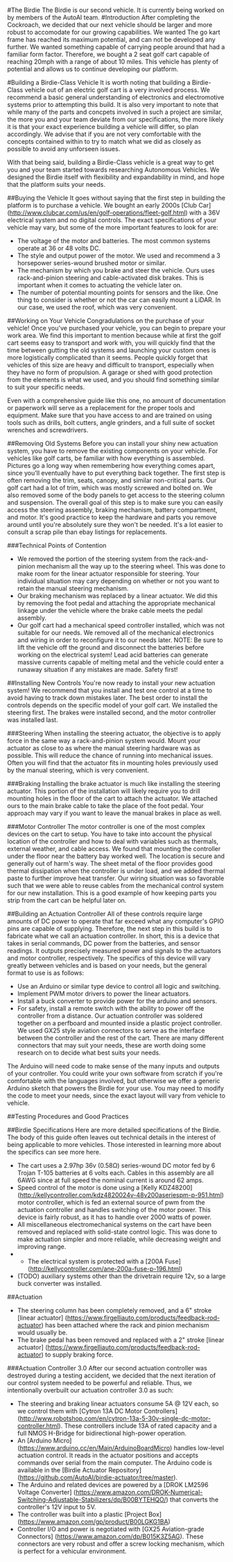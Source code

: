 #The Birdie
The Birdie is our second vehicle. It is currently being worked on by members of the AutoAI team.
#Introduction
After completing the Cockroach, we decided that our next vehicle should be larger and more robust to accomodate for our growing capabilities. We wanted The go kart frame has reached its maximum potential, and can not be developed any further. We wanted something capable of carrying people around that had a familiar form factor. Therefore, we bought a 2 seat golf cart capable of reaching 20mph with a range of about 10 miles. This vehicle has plenty of potential and allows us to continue developing our platform.

#Building a Birdie-Class Vehicle
It is worth noting that building a Birdie-Class vehicle out of an electric golf cart is a very involved process. We recommend a basic general understanding of electronics and electromotive systems prior to attempting this build. It is also very important to note that while many of the parts and concpets involved in such a project are similar, the more you and your team deviate from our specifications, the more likely it is that your exact experience building a vehicle will differ, so plan accordingly. We advise that if you are not very comfortable with the concepts contained within to try to match what we did as closely as possible to avoid any unforseen issues.

With that being said, building a Birdie-Class vehicle is a great way to get you and your team started towards researching Autonomous Vehicles. We designed the Birdie itself with flexibility and expandability in mind, and hope that the platform suits your needs. 

##Buying the Vehicle
It goes without saying that the first step in building the platform is to purchase a vehicle. We bought an early 2000s [Club Car] (http://www.clubcar.com/us/en/golf-operations/fleet-golf.html) with a 36V electrical system and no digital controls. The exact specifications of your vehicle may vary, but some of the more important features to look for are:
- The voltage of the motor and batteries. The most common systems operate at 36 or 48 volts DC.
- The style and output power of the motor. We used and recommend a 3 horsepower series-wound brushed motor or similar.
- The mechanism by which you brake and steer the vehicle. Ours uses rack-and-pinion steering and cable-activated disk brakes. This is important when it comes to actuating the vehicle later on.
- The number of potential mounting points for sensors and the like. One thing to consider is whether or not the car can easily mount a LiDAR. In our case, we used the roof, which was very convenient.

##Working on Your Vehicle
Congradulations on the purchase of your vehicle!
Once you've purchased your vehicle, you can begin to prepare your work area. We find this important to mention because while at first the golf cart seems easy to transport and work with, you will quickly find that the time between gutting the old systems and launching your custom ones is more logistically complicated than it seems. People quickly forget that vehicles of this size are heavy and difficult to transport, especially when they have no form of propulsion. A garage or shed with good protection from the elements is what we used, and you should find something similar to suit your specific needs.

Even with a comprehensive guide like this one, no amount of documentation or paperwork will serve as a replacement for the proper tools and equipment. Make sure that you have access to and are trained on using tools such as drills, bolt cutters, angle grinders, and a full suite of socket wrenches and screwdrivers.

##Removing Old Systems
Before you can install your shiny new actuation system, you have to remove the existing components on your vehicle. For vehicles like golf carts, be familiar with how everything is assembled. Pictures go a long way when remembering how everything comes apart, since you'll eventually have to put everything back together. The first step is often removing the trim, seats, canopy, and similar non-critical parts. Our golf cart had a lot of trim, which was mostly screwed and bolted on. We also removed some of the body panels to get access to the steering column and suspension. The overall goal of this step is to make sure you can easily access the steering assembly, braking mechanism, battery compartment, and motor. It's good practice to keep the hardware and parts you remove around until you're absolutely sure they won't be needed. It's a lot easier to consult a scrap pile than ebay listings for replacements.

###Technical Points of Contention
- We removed the portion of the steering system from the rack-and-pinion mechanism all the way up to the steering wheel. This was done to make room for the linear actuator responsible for steering. Your individual situation may cary depending on whether or not you want to retain the manual steering mechanism.
- Our braking mechanism was replaced by a linear actuator. We did this by removing the foot pedal and attaching the appropriate mechanical linkage under the vehicle where the brake cable meets the pedal assembly.
- Our golf cart had a mechanical speed controller installed, which was not suitable for our needs. We removed all of the mechanical electronics and wiring in order to reconfigure it to our needs later. NOTE: Be sure to lift the vehicle off the ground and disconnect the batteries before working on the electrical system! Lead acid batteries can generate massive currents capable of melting metal and the vehicle could enter a runaway situation if any mistakes are made. Safety first!

##Installing New Controls
You're now ready to install your new actuation system! We recommend that you install and test one control at a time to avoid having to track down mistakes later. The best order to install the controls depends on the specific model of your golf cart. We installed the steering first. The brakes were installed second, and the motor controller was installed last.

###Steering
When installing the steering actuator, the objective is to apply force in the same way a rack-and-pinion system would. Mount your actuator as close to as where the manual steering hardware was as possible. This will reduce the chance of running into mechanical issues. Often you will find that the actuator fits in mounting holes previously used by the manual steering, which is very convenient.

###Braking
Installing the brake actuator is much like installing the steering actuator. This portion of the installation will likely require you to drill mounting holes in the floor of the cart to attach the actuator. We attached ours to the main brake cable to take the place of the foot pedal. Your approach may vary if you want to leave the manual brakes in place as well.

###Motor Controller
The motor controller is one of the most complex devices on the cart to setup. You have to take into account the physical location of the controller and how to deal with variables such as thermals, external weather, and cable access. We found that mounting the controller under the floor near the battery bay worked well. The location is secure and generally out of harm's way. The sheet metal of the floor provides good thermal dissipation when the controller is under load, and we added thermal paste to further improve heat transfer. Our wiring situation was so favorable such that we were able to reuse cables from the mechanical control system for our new installation. This is a good example of how keeping parts you strip from the cart can be helpful later on.

##Building an Actuation Controller
All of these controls require large amounts of DC power to operate that far exceed what any computer's GPIO pins are capable of supplying. Therefore, the next step in this build is to fabricate what we call an actuation controller. In short, this is a device that takes in serial commands, DC power from the batteries, and sensor readings. It outputs precisely measured power and signals to the actuators and motor controller, respectively. The specifics of this device will vary greatly between vehicles and is based on your needs, but the general format to use is as follows:
- Use an Arduino or similar type device to control all logic and switching.
- Implement PWM motor drivers to power the linear actuators.
- Install a buck converter to provide power for the arduino and sensors.
- For safety, install a remote switch with the ability to power off the controller from a distance.
Our actuation controller was soldered together on a perfboard and mounted inside a plastic project controller. We used GX25 style aviation connectors to serve as the interface between the controller and the rest of the cart. There are many different connectors that may suit your needs, these are worth doing some research on to decide what best suits your needs.

The Arduino will need code to make sense of the many inputs and outputs of your controller. You could write your own software from scratch if you're comfortable with the languages involved, but otherwise we offer a generic Arduino sketch that powers the Birdie for your use. You may need to modify the code to meet your needs, since the exact layout will vary from vehicle to vehicle.

##Testing Procedures and Good Practices

##Birdie Specifications
Here are more detailed specifications of the Birdie. The body of this guide often leaves out technical details in the interest of being applicable to more vehicles. Those interested in learning more about the specifics can see more here.

- The cart uses a 2.97hp 36v (0.58Ω) series-wound DC motor fed by 6 Trojan T-105 batteries at 6 volts each. Cables in this assembly are all 6AWG since at full speed the nominal current is around 62 amps.
- Speed control of the motor is done using a [Kelly KDZ48200] (http://kellycontroller.com/kdz4820024v-48v200aseriespm-p-951.html) motor controller, which is fed an external source of pwm from the actuation controller and handles switching of the motor power. This device is fairly robust, as it has to handle over 2000 watts of power.
- All miscellaneous electromechanical systems on the cart have been removed and replaced with solid-state control logic. This was done to make actuation simpler and more reliable, while decreasing weight and improving range.
- - The electrical system is protected with a [200A Fuse] (http://kellycontroller.com/ane-200a-fuse-p-196.html)
- (TODO) auxiliary systems other than the drivetrain require 12v, so a large buck converter was installed.

##Actuation
- The steering column has been completely removed, and a 6" stroke [linear actuator] (https://www.firgelliauto.com/products/feedback-rod-actuator) has been attached where the rack and pinion mechanism would usually be.
- The brake pedal has been removed and replaced with a 2" stroke [linear actuator] (https://www.firgelliauto.com/products/feedback-rod-actuator) to supply braking force.

###Actuation Controller 3.0
After our second actuation controller was destroyed during a testing accident, we decided that the next iteration of our control system needed to be powerful and reliable. Thus, we intentionally overbuilt our actuation controller 3.0 as such:
- The steering and braking linear actuators consume 5A @ 12V each, so we control them with [Cytron 13A DC Motor Controllers] (http://www.robotshop.com/en/cytron-13a-5-30v-single-dc-motor-controller.html). These controllers include 13A of rated capacity and a full NMOS H-Bridge for bidirectional high-power operation.
- An [Arduino Micro] (https://www.arduino.cc/en/Main/ArduinoBoardMicro) handles low-level actuation control. It reads in the actuator positions and accepts commands over serial from the main computer. The Arduino code is available in the [Birdie Actuator Repository] (https://github.com/AutoAI/birdie-actuator/tree/master).
- The Arduino and related devices are powered by a [DROK LM2596 Voltage Converter] (https://www.amazon.com/DROK-Numerical-Switching-Adjustable-Stabilizers/dp/B00BYTEHQO/) that converts the controller's 12V input to 5V.
- The controller was built into a plastic [Project Box] (https://www.amazon.com/gp/product/B00LGKG1BA)
- Controller I/O and power is negotiated with [GX25 Aviation-grade Connectors] (https://www.amazon.com/dp/B015K3Z5AG). These connectors are very robust and offer a screw locking mechanism, which is perfect for a vehicular environment. 
